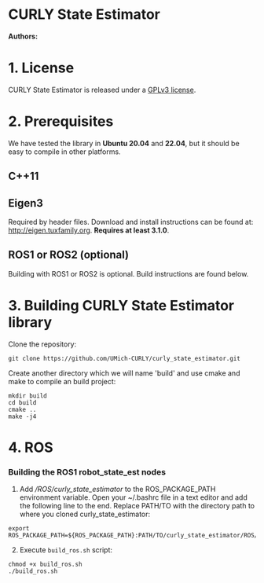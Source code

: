 # CURLY State Estimator
**Authors:** 

# 1. License
CURLY State Estimator is released under a [GPLv3 license](https://github.com/UMich-CURLY/curly_state_estimator/blob/main/LICENSE). 


# 2. Prerequisites
We have tested the library in **Ubuntu 20.04** and **22.04**, but it should be easy to compile in other platforms.

## C++11 

## Eigen3
Required by header files. Download and install instructions can be found at: http://eigen.tuxfamily.org. **Requires at least 3.1.0**.

## ROS1 or ROS2 (optional)
Building with ROS1 or ROS2 is optional. Build instructions are found below.

# 3. Building CURLY State Estimator library

Clone the repository:
```
git clone https://github.com/UMich-CURLY/curly_state_estimator.git
```
Create another directory which we will name 'build' and use cmake and make to compile an build project:

```
mkdir build
cd build
cmake ..
make -j4
```

# 4. ROS
### Building the ROS1 robot_state_est nodes
1. Add */ROS/curly_state_estimator* to the ROS_PACKAGE_PATH environment variable. Open your ~/.bashrc file in a text editor and add the following line to the end. Replace PATH/TO with the directory path to where you cloned curly_state_estimator:

  ```
  export ROS_PACKAGE_PATH=${ROS_PACKAGE_PATH}:PATH/TO/curly_state_estimator/ROS/curly_state_estimator
  ```
  
2. Execute `build_ros.sh` script:

  ```
  chmod +x build_ros.sh
  ./build_ros.sh
  ```